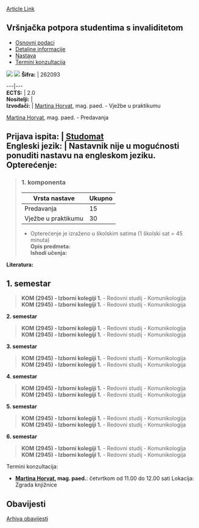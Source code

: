 [Article Link](https://www.fhs.hr/predmet/vpssi_a)

## Vršnjačka potpora studentima s invaliditetom
  * [Osnovni podaci](https://www.fhs.hr/predmet/vpssi_a#v1id-523843_873266_1_0 "Osnovni podaci")
  * [Detaljne informacije](https://www.fhs.hr/predmet/vpssi_a#v1id-523843_873266_1_1 "Detaljne informacije")
  * [Nastava](https://www.fhs.hr/predmet/vpssi_a#v1id-523843_873266_1_2 "Nastava")
  * [Termini konzultacija](https://www.fhs.hr/predmet/vpssi_a#v1id-523843_873266_1_3 "Termini konzultacija")


[![](https://www.fhs.hr/img/flags/gif/hr.gif)](https://www.fhs.hr/predmet/vpssi_a) [![](https://www.fhs.hr/img/flags/gif/gb.gif)](https://www.fhs.hr/en/course/psfswd_a)
**Šifra:** |  262093  
  
---|---  
**ECTS:** |  2.0   
**Nositelji:** |   
**Izvođači:** |  [Martina Horvat](https://www.fhs.hr/djelatnik/martina.horvat), mag. paed. - Vježbe u praktikumu  
  
[Martina Horvat](https://www.fhs.hr/djelatnik/martina.horvat), mag. paed. - Predavanja  
  
**Prijava ispita:** |  [Studomat](http://www.isvu.hr/studomat)  
**Engleski jezik:** |  Nastavnik nije u mogućnosti ponuditi nastavu na engleskom jeziku.   
**Opterećenje:**  
---  
> ### 1. komponenta
> | Vrsta nastave | Ukupno  
> ---|---  
> Predavanja | 15  
> Vježbe u praktikumu | 30  
> * Opterećenje je izraženo u školskim satima (1 školski sat = 45 minuta)   
**Opis predmeta:**  
> **Ishodi učenja:**  

  
**Literatura:**  

  
**1. semestar**  
---  
> **KOM (2945) - Izborni kolegiji 1.** - Redovni studij - Komunikologija  
>  **KOM (2945) - Izborni kolegiji 1.** - Redovni studij - Komunikologija  
>   
  
**2. semestar**  
> **KOM (2945) - Izborni kolegiji 1.** - Redovni studij - Komunikologija  
>  **KOM (2945) - Izborni kolegiji 1.** - Redovni studij - Komunikologija  
>   
  
**3. semestar**  
> **KOM (2945) - Izborni kolegiji 1.** - Redovni studij - Komunikologija  
>  **KOM (2945) - Izborni kolegiji 1.** - Redovni studij - Komunikologija  
>   
  
**4. semestar**  
> **KOM (2945) - Izborni kolegiji 1.** - Redovni studij - Komunikologija  
>  **KOM (2945) - Izborni kolegiji 1.** - Redovni studij - Komunikologija  
>   
  
**5. semestar**  
> **KOM (2945) - Izborni kolegiji 1.** - Redovni studij - Komunikologija  
>  **KOM (2945) - Izborni kolegiji 1.** - Redovni studij - Komunikologija  
>   
  
**6. semestar**  
> **KOM (2945) - Izborni kolegiji 1.** - Redovni studij - Komunikologija  
>  **KOM (2945) - Izborni kolegiji 1.** - Redovni studij - Komunikologija  
>   
Termini konzultacija: 
  * **[Martina Horvat](https://www.fhs.hr/djelatnik/martina.horvat), mag. paed.**: 
četvrtkom od 11.00 do 12.00 sati 
Lokacija: Zgrada knjižnice 


## Obavijesti
[Arhiva obavijesti](https://www.fhs.hr/predmet/vpssi_a?@=21m86#news_123410 "Arhiva obavijesti")
